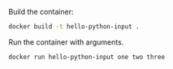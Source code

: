 
Build the container:

```sh
docker build -t hello-python-input .
```

Run the container with arguments.

```sh
docker run hello-python-input one two three
```
